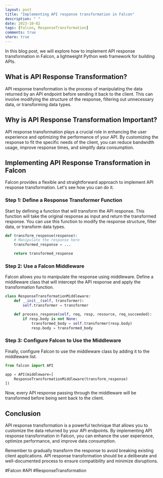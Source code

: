 ```yaml
---
layout: post
title: "Implementing API response transformation in Falcon"
description: " "
date: 2023-10-02
tags: [Falcon, ResponseTransformation]
comments: true
share: true
---
```


In this blog post, we will explore how to implement API response transformation in Falcon, a lightweight Python web framework for building APIs.

## What is API Response Transformation?

API response transformation is the process of manipulating the data returned by an API endpoint before sending it back to the client. This can involve modifying the structure of the response, filtering out unnecessary data, or transforming data types.

## Why is API Response Transformation Important?

API response transformation plays a crucial role in enhancing the user experience and optimizing the performance of your API. By customizing the response to fit the specific needs of the client, you can reduce bandwidth usage, improve response times, and simplify data consumption.

## Implementing API Response Transformation in Falcon

Falcon provides a flexible and straightforward approach to implement API response transformation. Let's see how you can do it.

### Step 1: Define a Response Transformer Function

Start by defining a function that will transform the API response. This function will take the original response as input and return the transformed response. You can use this function to modify the response structure, filter data, or transform data types.

```python
def transform_response(response):
    # Manipulate the response here
    transformed_response = ...

    return transformed_response
```

### Step 2: Use a Falcon Middleware

Falcon allows you to manipulate the response using middleware. Define a middleware class that will intercept the API response and apply the transformation function.

```python
class ResponseTransformationMiddleware:
    def __init__(self, transformer):
        self.transformer = transformer

    def process_response(self, req, resp, resource, req_succeeded):
        if resp.body is not None:
            transformed_body = self.transformer(resp.body)
            resp.body = transformed_body
```

### Step 3: Configure Falcon to Use the Middleware

Finally, configure Falcon to use the middleware class by adding it to the middleware list.

```python
from falcon import API

app = API(middleware=[
    ResponseTransformationMiddleware(transform_response)
])
```

Now, every API response passing through the middleware will be transformed before being sent back to the client.

## Conclusion

API response transformation is a powerful technique that allows you to customize the data returned by your API endpoints. By implementing API response transformation in Falcon, you can enhance the user experience, optimize performance, and improve data consumption.

Remember to gradually transform the response to avoid breaking existing client applications. API response transformation should be a deliberate and well-documented process to ensure compatibility and minimize disruptions.

#Falcon #API #ResponseTransformation